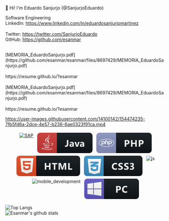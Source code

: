 👋 Hi! I'm Eduardo Sanjurjo (@SanjurjoEduardo)

Software Engineering
<br/>
     LinkedIn:  https://www.linkedin.com/in/eduardosanjurjomartinez
<br/>     
     Twitter:   https://twitter.com/SanjurjoEduardo
<br/>
     GitHub:    https://github.com/esanmar
<br/>

<br/>
[MEMORIA_EduardoSanjurjo.pdf](https://github.com/esanmar/esanmar/files/8697429/MEMORIA_EduardoSanjurjo.pdf)

<br/>
<br/>
https://resume.github.io/?esanmar

<br/>

<br/>
[MEMORIA_EduardoSanjurjo.pdf](https://github.com/esanmar/esanmar/files/8697429/MEMORIA_EduardoSanjurjo.pdf)

<br/>
<br/>
https://resume.github.io/?esanmar
<br/>

https://user-images.githubusercontent.com/14100142/154474235-7fb5fd6a-2dce-4e57-b236-6ae0323f91ca.mp4



<p align="center">
   <a href="https://github.com/esanmar?tab=repositories&q=SAP"><img src="https://customer-stories-feed.github.com/customer_stories/sap/logo.svg" width="10%" alt="SAP", style="width:50px; vertical-align:top; margin:4px"></a>
  <img src="https://github.com/MikeCodesDotNET/ColoredBadges/blob/master/svg/dev/languages/java.svg" alt="java", style="vertical-align:top; margin:4px">
  <img src="https://github.com/MikeCodesDotNET/ColoredBadges/blob/master/svg/dev/languages/php.svg" alt="php", style="vertical-align:top; margin:4px">
  <img src="https://github.com/MikeCodesDotNET/ColoredBadges/blob/master/svg/dev/languages/html.svg" alt="html", style="vertical-align:top; margin:4px">
  <img src="https://github.com/MikeCodesDotNET/ColoredBadges/blob/master/svg/dev/languages/css3.svg" alt ="css", style="vertical-align: top; margin:4px">
  <img src="https://github.com/Quadrified/Quadrified/blob/master/assets/svg/dev/languages/js.svg" alt="js" style="vertical-align:top; margin:4px">
  <img src="https://github.com/Quadrified/Quadrified/blob/master/assets/svg/dev/misc/mobile.svg" alt="mobile_development" style="vertical-align:top; margin:4px">
  <img src="https://github.com/MikeCodesDotNET/ColoredBadges/blob/master/svg/devices/pc.svg" alt="pc", style="vertical-align:top; margin: 4px">
</p>


![Top Langs](https://github-readme-stats.vercel.app/api/top-langs/?username=esanmar&layout=compact)
<br/>
![Esanmar's github stats](https://github-readme-stats.vercel.app/api?username=esanmar&show_icons=true&include_all_commits=true)






